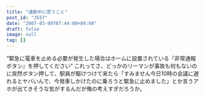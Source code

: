 ```yaml
---
title: "通勤中に思うこと"
post_id: "3557"
date: "2007-03-09T07:44:00+09:00"
draft: false
image: null
tag: []
---
```



“緊急に電車を止める必要が発生した場合はホームに設置されている『非常通報ボタン』を押してください” これってさ、どっかのリーマンが事故も何もないのに突然ボタン押して、駅員が駆けつけて来たら「すみません今日10時の会議に遅れるとヤバいんで、今発車しかけたのに乗ろうと緊急に止めました」とか言うアホが出てきそうな気がするんだが俺の考えすぎだろうか。
